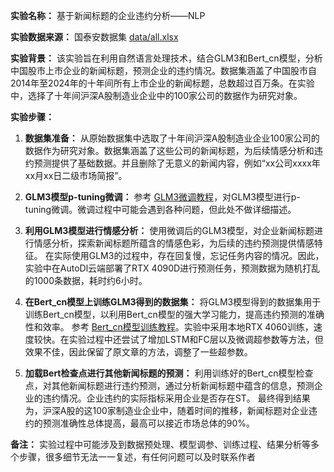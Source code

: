 **实验名称：** 基于新闻标题的企业违约分析——NLP

**实验数据来源：** 国泰安数据集 [data/all.xlsx](data/all.xlsx)

**实验背景：** 该实验旨在利用自然语言处理技术，结合GLM3和Bert_cn模型，分析中国股市上市企业的新闻标题，预测企业的违约情况。数据集涵盖了中国股市自2014年至2024年的十年间所有上市企业的新闻标题，总数超过百万条。在实验中，选择了十年间沪深A股制造业企业中的100家公司的数据作为研究对象。

**实验步骤：**

1. **数据集准备：** 
   从原始数据集中选取了十年间沪深A股制造业企业100家公司的数据作为研究对象。数据集涵盖了这些公司的新闻标题，为后续情感分析和违约预测提供了基础数据。并且删除了无意义的新闻内容，例如“xx公司xxxx年xx月xx日二级市场简报”。

2. **GLM3模型p-tuning微调：** 
   参考 [GLM3微调教程](https://blog.csdn.net/qq_40035462/article/details/135266253)，对GLM3模型进行p-tuning微调。微调过程中可能会遇到各种问题，但此处不做详细描述。

3. **利用GLM3模型进行情感分析：** 
   使用微调后的GLM3模型，对企业新闻标题进行情感分析，探索新闻标题所蕴含的情感色彩，为后续的违约预测提供情感特征。
   在实际使用GLM3的过程中，存在回复慢，忘记任务内容的情况。因此，实验中在AutoDl云端部署了RTX 4090D进行预测任务，预测数据为随机打乱的1000条数据，耗时约6小时。

4. **在Bert_cn模型上训练GLM3得到的数据集：** 
   将GLM3模型得到的数据集用于训练Bert_cn模型，以利用Bert_cn模型的强大学习能力，提高违约预测的准确性和效率。
   参考 [Bert_cn模型训练教程](https://blog.csdn.net/oXiLang/article/details/123672824)。实验中采用本地RTX 4060训练，速度较快。在实验过程中还尝试了增加LSTM和FC层以及微调超参数等方法，但效果不佳，因此保留了原文章的方法，调整了一些超参数。

5. **加载Bert检查点进行其他新闻标题的预测：** 
   利用训练好的Bert_cn模型检查点，对其他新闻标题进行违约预测，通过分析新闻标题中蕴含的信息，预测企业的违约情况。企业违约的实际指标采用企业是否存在ST。
   最终得到结果为，沪深A股的这100家制造业企业中，随着时间的推移，新闻标题对企业违约的预测准确性总体提高，最高可以接近市场总体的90%。

**备注：** 实验过程中可能涉及到数据预处理、模型调参、训练过程、结果分析等多个步骤，很多细节无法一一复述，有任何问题可以及时联系作者
